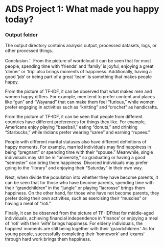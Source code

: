 # ADS Project 1: What made you happy today?
### Output folder

The output directory contains analysis output, processed datasets, logs, or other processed things.

Conclusion： From the picture of wordcloud it can be seen that for most people, spending time with ‘friends’ and ‘family’ is joyful, enjoying a great ‘dinner’ or ‘trip’ also brings moments of happiness. Additionally, having a good ‘job’ or being part of a great ‘team’ is something that makes people happy.

From the picture of TF-IDF, it can be observed that what makes men and women happy differs. For example, men tend to prefer content and places like “gun” and “Wayanad” that can make them feel “furious,” while women prefer engaging in activities such as “knitting” and “crochet” as handicrafts.

From the picture of TF-IDF, it can be seen that people from different countries have different preferences for things they like. For example, Americans enjoy playing “baseball,” eating “donuts,” and drinking “Starbucks,” while Indians prefer wearing “saree” and earning “rupees.”

People with different marital statuses also have different definitions of happy moments. For example, married individuals may find happiness in being “pregnant” or spending time with their “spouse.” Meanwhile, single individuals may still be in “university,” so graduating or having a good “semester” can bring them happiness. Divorced individuals may prefer going to the “library” and enjoying their “Saturday” in their own way.

Next, when divide the population into whether they have become parents, it can be seen that for those who have become parents, spending time with their “grandchildren” in the “jungle” or playing “lacrosse” brings them happiness. On the other hand, for those who have not become parents, they prefer doing their own activities, such as exercising their “muscles” or having a meal of “roti.”

Finally, it can be observed from the picture of TF-IDFthat for middle-aged individuals, achieving financial independence in ‘finance’ or enjoying a meal of ‘roti’ with their ‘wife’ brings happiness. For elderly individuals, the happiest moments are still being together with their ‘grandchildren.’ As for young people, successfully completing their ‘homework’ and ‘exams’ through hard work brings them happiness.
